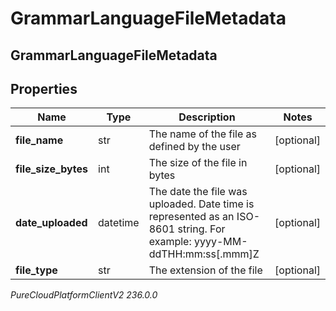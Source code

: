 # GrammarLanguageFileMetadata

## GrammarLanguageFileMetadata

## Properties

|Name | Type | Description | Notes|
|------------ | ------------- | ------------- | -------------|
| **file_name** | str | The name of the file as defined by the user | [optional] |
| **file_size_bytes** | int | The size of the file in bytes | [optional] |
| **date_uploaded** | datetime | The date the file was uploaded. Date time is represented as an ISO-8601 string. For example: yyyy-MM-ddTHH:mm:ss[.mmm]Z | [optional] |
| **file_type** | str | The extension of the file | [optional] |



_PureCloudPlatformClientV2 236.0.0_
